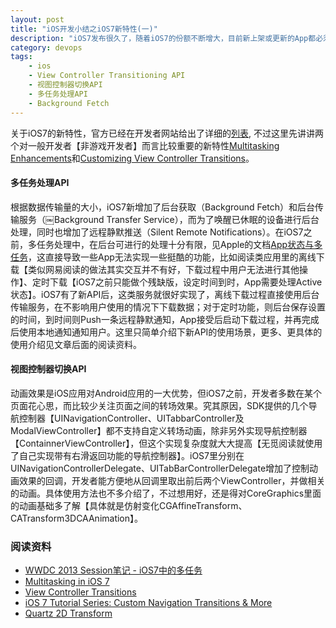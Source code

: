 ```yaml
---
layout: post
title: "iOS开发小结之iOS7新特性(一)"
description: "iOS7发布很久了，随着iOS7的份额不断增大，目前新上架或更新的App都必须使用SDK7编译，也该是时候汇总一下iOS7的一些新特性，方便大家更深入利用这些新特性创造更酷炫、体验更好的App"
category: devops
tags:
    - ios
    - View Controller Transitioning API
    - 视图控制器切换API
    - 多任务处理API
    - Background Fetch
---
```


关于iOS7的新特性，官方已经在开发者网站给出了详细的[列表](https://developer.apple.com/library/ios/releasenotes/General/WhatsNewIniOS/Articles/iOS7.html), 不过这里先讲讲两个对一般开发者【非游戏开发者】而言比较重要的新特性[Multitasking Enhancements](https://developer.apple.com/library/ios/releasenotes/General/WhatsNewIniOS/Articles/iOS7.html#//apple_ref/doc/uid/TP40013162-SW10)和[Customizing View Controller Transitions](https://developer.apple.com/library/ios/releasenotes/General/WhatsNewIniOS/Articles/iOS7.html#//apple_ref/doc/uid/TP40013162-SW19)。

#### 多任务处理API ####
根据数据传输量的大小，iOS7新增加了后台获取（Background Fetch）和后台传输服务（￼Background Transfer Service），而为了唤醒已休眠的设备进行后台处理，同时也增加了远程静默推送（Silent Remote Notifications）。在iOS7之前，多任务处理中，在后台可进行的处理十分有限，见Apple的文档[App状态与多任务](https://developer.apple.com/library/ios/documentation/iPhone/Conceptual/iPhoneOSProgrammingGuide/ManagingYourApplicationsFlow/ManagingYourApplicationsFlow.html#//apple_ref/doc/uid/TP40007072-CH4-SW20)，这直接导致一些App无法实现一些挺酷的功能，比如阅读类应用里的离线下载【类似网易阅读的做法其实交互并不有好，下载过程中用户无法进行其他操作】、定时下载【iOS7之前只能做个残缺版，设定时间到时，App需要处理Active状态】。iOS7有了新API后，这类服务就很好实现了，离线下载过程直接使用后台传输服务，在不影响用户使用的情况下下载数据；对于定时功能，则后台保存设置的时间，到时间则Push一条远程静默通知，App接受后启动下载过程，并再完成后使用本地通知通知用户。这里只简单介绍下新API的使用场景，更多、更具体的使用介绍见文章后面的阅读资料。

#### 视图控制器切换API ####
动画效果是iOS应用对Android应用的一大优势，但iOS7之前，开发者多数在某个页面花心思，而比较少关注页面之间的转场效果。究其原因，SDK提供的几个导航控制器【UINavigationController、UITabbarController及ModalViewController】都不支持自定义转场动画，除非另外实现导航控制器【ContainnerViewController】，但这个实现复杂度就大大提高【无觅阅读就使用了自己实现带有右滑返回功能的导航控制器】。iOS7里分别在UINavigationControllerDelegate、UITabBarControllerDelegate增加了控制动画效果的回调，开发者能方便地从回调里取出前后两个ViewController，并做相关的动画。具体使用方法也不多介绍了，不过想用好，还是得对CoreGraphics里面的动画基础多了解【具体就是仿射变化CGAffineTransform、CATransform3DCAAnimation】。


### 阅读资料 ###
* [WWDC 2013 Session笔记 - iOS7中的多任务](https://onevcat.com/2013/08/ios7-background-multitask/)
* [Multitasking in iOS 7](https://www.objc.io/issue-5/multitasking.html)
* [View Controller Transitions](https://www.objc.io/issue-5/view-controller-transitions.html)
* [iOS 7 Tutorial Series: Custom Navigation Transitions & More](https://www.captechconsulting.com/blog/tyler-tillage/ios-7-tutorial-series-custom-navigation-transitions-more)
* [Quartz 2D Transform](https://developer.apple.com/library/mac/documentation/graphicsimaging/conceptual/drawingwithquartz2d/dq_affine/dq_affine.html#//apple_ref/doc/uid/TP30001066-CH204-CJBECIAD)